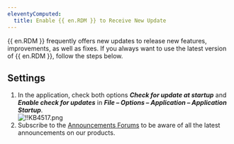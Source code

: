 ```yaml
---
eleventyComputed:
  title: Enable {{ en.RDM }} to Receive New Update
---
```

{{ en.RDM }} frequently offers new updates to release new features, improvements, as well as fixes. If you always want to use the latest version of {{ en.RDM }}, follow the steps below.

## Settings

1. In the application, check both options ***Check for update at startup*** and ***Enable check for updates*** in ***File – Options – Application – Application Startup***.  
![!!KB4517.png](/img/en/kb/KB4517.png)
1. Subscribe to the [Announcements Forums](/kb/remote-desktop-manager/how-to-articles/subscribe-announcements-forums/) to be aware of all the latest announcements on our products.
